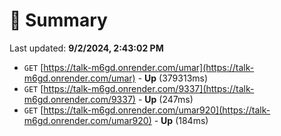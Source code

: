 # 📖 Summary
Last updated: **9/2/2024, 2:43:02 PM**

- `GET` [https://talk-m6gd.onrender.com/umar](https://talk-m6gd.onrender.com/umar) - **Up** (379313ms)
- `GET` [https://talk-m6gd.onrender.com/9337](https://talk-m6gd.onrender.com/9337) - **Up** (247ms)
- `GET` [https://talk-m6gd.onrender.com/umar920](https://talk-m6gd.onrender.com/umar920) - **Up** (184ms)
